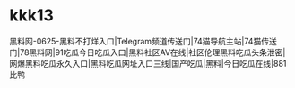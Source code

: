 # kkk13
黑料网-0625-黑料不打烊入口|Telegram频道传送门|74猫导航主站|74猫传送门|78黑料网|91吃瓜今日吃瓜入口|黑料社区AV在线|社区伦理黑料吃瓜头条泄密|网爆黑料吃瓜永久入口|黑料吃瓜网址入口三线|国产吃瓜|黑料|今日吃瓜在线|881比鸭
